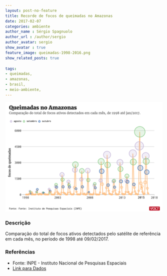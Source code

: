 ```yaml
---
layout: post-no-feature
title: Recorde de focos de queimadas no Amazonas
date: 2017-02-07
categories: ambiente
author_name : Sérgio Spagnuolo
author_url : /author/sergio
author_avatar: sergio
show_avatar : true
feature_image: queimadas-1998-2016.png
show_related_posts: true

tags:
- queimadas,
- amazonas,
- brasil,
- meio-ambiente,
---
```



![Grafico registros gov.br](/graf/queimadas-1998-2016.png)

### Descrição
Comparação do total de focos ativos detectados pelo satélite de referência em cada mês, no período de 1998 até 09/02/2017.

### Referências
* Fonte: INPE - Instituto Nacional de Pesquisas Espaciais
* [Link para Dados](https://queimadas.dgi.inpe.br/queimadas/estatistica_estados)

